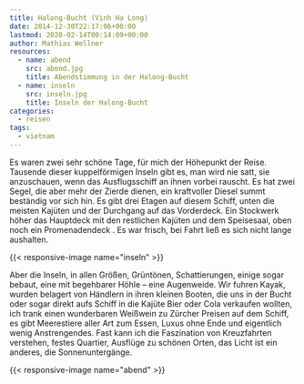 ```yaml
---
title: Halong-Bucht (Vịnh Hạ Long)
date: 2014-12-30T22:17:06+00:00
lastmod: 2020-02-14T00:14:09+00:00
author: Mathias Wellner
resources:
  - name: abend
    src: abend.jpg
    title: Abendstimmung in der Halong-Bucht
  - name: inseln
    src: inseln.jpg
    title: Inseln der Halong-Bucht
categories:
  - reisen
tags:
  - vietnam
---
```

Es waren zwei sehr schöne Tage, für mich der Höhepunkt der Reise. Tausende dieser kuppelförmigen Inseln gibt es, man wird nie satt, sie anzuschauen, wenn das Ausflugsschiff an ihnen vorbei rauscht. Es hat zwei Segel, die aber mehr der Zierde dienen, ein kraftvoller Diesel summt beständig vor sich hin. Es gibt drei Etagen auf diesem Schiff, unten die meisten Kajüten und der Durchgang auf das Vorderdeck. Ein Stockwerk höher das Hauptdeck mit den restlichen Kajüten und dem Speisesaal, oben noch ein Promenadendeck . Es war frisch, bei Fahrt ließ es sich nicht lange aushalten. 

{{< responsive-image name="inseln" >}}

Aber die Inseln, in allen Größen, Grüntönen, Schattierungen, einige sogar bebaut, eine mit begehbarer Höhle &ndash; eine Augenweide. Wir fuhren Kayak, wurden belagert von Händlern in ihren kleinen Booten, die uns in der Bucht oder sogar direkt aufs Schiff in die Kajüte Bier oder Cola verkaufen wollten, ich trank einen wunderbaren Weißwein zu Zürcher Preisen auf dem Schiff, es gibt Meerestiere aller Art zum Essen, Luxus ohne Ende und eigentlich wenig Anstrengendes. Fast kann ich die Faszination von Kreuzfahrten verstehen, festes Quartier, Ausflüge zu schönen Orten, das Licht ist ein anderes, die Sonnenuntergänge. 

{{< responsive-image name="abend" >}}